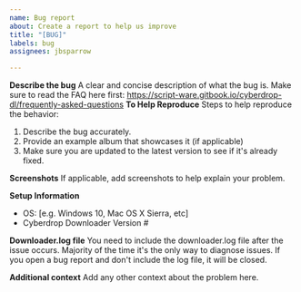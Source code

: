 ```yaml
---
name: Bug report
about: Create a report to help us improve
title: "[BUG]"
labels: bug
assignees: jbsparrow

---
```


**Describe the bug**
A clear and concise description of what the bug is.
Make sure to read the FAQ here first: https://script-ware.gitbook.io/cyberdrop-dl/frequently-asked-questions
**To Help Reproduce**
Steps to help reproduce the behavior:
1. Describe the bug accurately.
2. Provide an example album that showcases it (if applicable)
3. Make sure you are updated to the latest version to see if it's already fixed.

**Screenshots**
If applicable, add screenshots to help explain your problem.

**Setup Information**
 - OS: [e.g. Windows 10, Mac OS X Sierra, etc]
 - Cyberdrop Downloader Version #

**Downloader.log file**
You need to include the downloader.log file after the issue occurs. Majority of the time it's the only way to diagnose issues. 
If you open a bug report and don't include the log file, it will be closed.

**Additional context**
Add any other context about the problem here.
